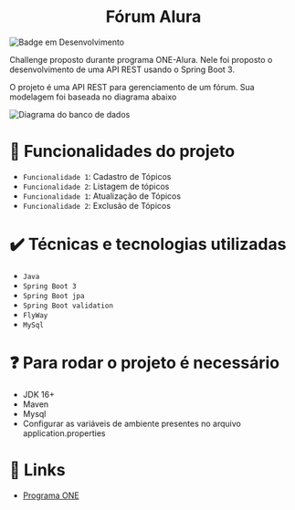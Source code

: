 <h1 align="center"> Fórum Alura </h1>

![Badge em Desenvolvimento](http://img.shields.io/static/v1?label=STATUS&message=EM%20DESENVOLVIMENTO&color=GREEN&style=for-the-badge)


Challenge proposto durante programa ONE-Alura. Nele foi proposto o desenvolvimento de uma API REST usando o Spring Boot 3.

O projeto é uma API REST para gerenciamento de um fórum. Sua modelagem foi baseada no diagrama abaixo

![Diagrama do banco de dados](https://github.com/SilasAlvesTi/forum-alura/assets/43728048/277d2191-1b18-46fa-8b2c-2725cdbfa698)

# :hammer: Funcionalidades do projeto

- `Funcionalidade 1`: Cadastro de Tópicos 
- `Funcionalidade 2`: Listagem de tópicos
- `Funcionalidade 1`: Atualização de Tópicos 
- `Funcionalidade 2`: Exclusão de Tópicos

# :heavy_check_mark: Técnicas e tecnologias utilizadas

- ``Java``
- ``Spring Boot 3``
- ``Spring Boot jpa``
- ``Spring Boot validation``
- ``FlyWay``
- ``MySql``

# :question: Para rodar o projeto é necessário
- JDK 16+
- Maven
- Mysql
- Configurar as variáveis de ambiente presentes no arquivo application.properties

# :link: Links
- [Programa ONE](https://www.oracle.com/br/education/oracle-next-education/)
